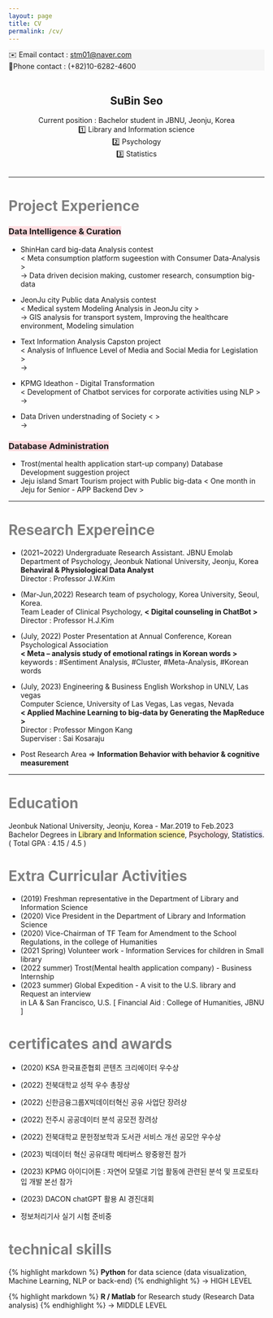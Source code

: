 ```yaml
---
layout: page
title: CV
permalink: /cv/
---
```

<div style="background-color: #F5F5F5">
 ✉️ Email contact : <u> stm01@naver.com </u><br></div>   
<div style="background-color: #F5F5F5"> 
📱Phone contact : (+82)10-6282-4600 </div>     
&nbsp;  
 
## <center> SuBin Seo </center>  
  
<center>Current position : Bachelor student in JBNU, Jeonju, Korea </center>   
<center>1️⃣ Library and Information science </center>    
<center>2️⃣ Psychology                      </center>    
<center>3️⃣ Statistics                      </center>    
&nbsp;            

-----

# <span style="color:gray"> Project Experience </span> 
### <span style="background-color:#ffdce0"> Data Intelligence & Curation </span>
  + ShinHan card big-data Analysis contest   
     < Meta consumption platform sugeestion with Consumer Data-Analysis >  
     -> Data driven decision making, customer research, consumption big-data  
      
  + JeonJu city Public data Analysis contest  
     < Medical system Modeling Analysis in JeonJu city >  
      -> GIS analysis for transport system, Improving the healthcare environment, Modeling simulation   

  + Text Information Analysis Capston project    
     < Analysis of Influence Level of Media and Social Media for Legislation >   
     ->   

  + KPMG Ideathon - Digital Transformation   
     < Development of Chatbot services for corporate activities using NLP >   
     ->     

  + Data Driven understnading of Society 
      < >  
     ->    

### <span style="background-color:#ffdce0"> Database Administration </span>   
  + Trost(mental health application start-up company) Database Development suggestion project  
  + Jeju island Smart Tourism project with Public big-data  < One month in Jeju for Senior - APP Backend Dev >   


-----
# <span style="color:gray"> Research Expereince </span>

- (2021~2022) Undergraduate Research Assistant. JBNU Emolab  
             Department of Psychology, Jeonbuk National University, Jeonju, Korea  
             **Behaviral & Physiological Data Analyst**  
             Director : Professor J.W.Kim     

- (Mar-Jun,2022) Research team of psychology, Korea University, Seoul, Korea.   
             Team Leader of Clinical Psychology, **< Digital counseling in ChatBot >**  
             Director : Professor H.J.Kim    

- (July, 2022) Poster Presentation at Annual Conference, Korean Psychological Association    
             **< Meta – analysis study of emotional ratings in Korean words >**   
             keywords : #Sentiment Analysis, #Cluster, #Meta-Analysis, #Korean words    

- (July, 2023) Engineering & Business English Workshop in UNLV, Las vegas    
             Computer Science, University of Las Vegas, Las vegas, Nevada  
             **< Applied Machine Learning to big-data by Generating the MapReduce >**     
             Director : Professor Mingon Kang    
             Superviser : Sai Kosaraju   

- Post Research Area => **Information Behavior with behavior & cognitive measurement**  

-----
# <span style="color:gray"> Education </span>  
Jeonbuk National University, Jeonju, Korea - Mar.2019 to Feb.2023  
Bachelor Degrees in <span style="background-color:#fff5b1">Library and Information science</span>, <span style="background-color:#FFE6E6">Psychology</span>, <span style="background-color:#E6E6FA">Statistics</span>. 
( Total GPA : 4.15 / 4.5 )

#  <span style="color:gray"> Extra Curricular Activities  </span>   
- (2019) Freshman representative in the Department of Library and Information Science  
- (2020) Vice President in the Department of Library and Information Science  
- (2020) Vice-Chairman of TF Team for Amendment to the School Regulations, in the college of Humanities   
- (2021 Spring) Volunteer work -  Information Services for children in Small library   
- (2022 summer) Trost(Mental health application company) - Business Internship   
- (2023 summer) Global Expedition - A visit to the U.S. library and Request an interview    
                in LA & San Francisco, U.S. [ Financial Aid : College of Humanities, JBNU ]   


# <span style="color:gray"> certificates and awards </span>

- (2020) KSA 한국표준협회 콘텐츠 크리에이터 우수상
- (2022) 전북대학교 성적 우수 총장상 
- (2022) 신한금융그룹X빅데이터혁신 공유 사업단 장려상 
- (2022) 전주시 공공데이터 분석 공모전 장려상 
- (2022) 전북대학교 문헌정보학과 도서관 서비스 개선 공모안 우수상 
- (2023) 빅데이터 혁신 공유대학 메타버스 왕중왕전 참가
- (2023) KPMG 아이디어톤 : 자연어 모델로 기업 활동에 관련된 분석 및 프로토타입 개발 본선 참가
- (2023) DACON chatGPT 활용 AI 경진대회

- 정보처리기사 실기 시험 준비중


# <span style="color:gray"> technical skills </span>

{% highlight markdown %}
**Python** for data science (data visualization, Machine Learning, NLP or back-end) 
{% endhighlight %}
->  HIGH LEVEL 

{% highlight markdown %}
**R / Matlab** for Research study (Research Data analysis) 
{% endhighlight %}
-> MIDDLE LEVEL
